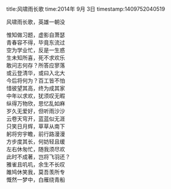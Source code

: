 title:风啸雨长歌
time:2014年 9月 3日
timestamp:1409752040519

风啸雨长歌，英雄一朝没<wbr><div>惟知做习题，虚影自萧瑟</div><div>青春容不得，毕竟东流过</div><div>空为学业忙，反是一生惑</div><div>生未知所喜，死不求欢乐</div><div>敢问志何存？所答应寥落</div><div>或云登清华，或曰入北大</div><div>今后将何为？百工皆不怕</div><div>惜彼望其高，终为成其家</div><div>中年以求欢，犹须叹无暇</div><div>纵得万物欣，思忆乱如麻</div><div>岁久无爱好，但听雨沙沙</div><div>云卷天穹开，蓝蓝似无涯</div><div>只笑日月辉，草草从南下</div><div>躬将穷宇瞻，前行路漫漫</div><div>方步度其长，何妨轻且缓</div><div>左右休匆忙，随我须尽欢</div><div>此时不成著，岂将飞羽还？</div><div>雅雀且叽叽，余生不长叹</div><div>雎鸠休笑我，莫吾羡所专</div><div>慨然一梦中，白雁绕青船</div>
